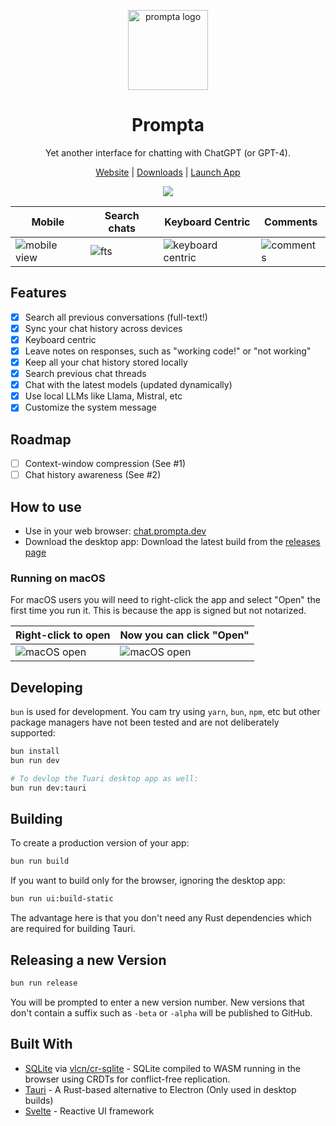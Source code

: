 <!-- display a screenshot -->
<div align="center">

[<img src="src-tauri/icons/icon_256x256.png" alt="prompta logo" width=128>](https://www.prompta.dev)<br>

# Prompta

Yet another interface for chatting with ChatGPT (or GPT-4).

[Website](https://www.prompta.dev)
| [Downloads](releases)
| [Launch App](https://chat.prompta.dev)

</div>

<div align="center">

![](static/screenshot_20230513023629.png)

</div>

| Mobile                                       | Search chats                      | Keyboard Centric                                            | Comments                                    |
| -------------------------------------------- | --------------------------------- | ----------------------------------------------------------- | ------------------------------------------- |
| ![mobile view](static/screenshot_mobile.png) | ![fts](static/screenshot_fts.png) | ![keyboard centric](static/screenshot_keyboard_centric.png) | ![comments](static/screenshot_comments.png) |

## Features

- [x] Search all previous conversations (full-text!)
- [x] Sync your chat history across devices
- [x] Keyboard centric
- [x] Leave notes on responses, such as "working code!" or "not working"
- [x] Keep all your chat history stored locally
- [x] Search previous chat threads
- [x] Chat with the latest models (updated dynamically)
- [x] Use local LLMs like Llama, Mistral, etc
- [x] Customize the system message

## Roadmap

- [ ] Context-window compression (See #1)
- [ ] Chat history awareness (See #2)

## How to use

- Use in your web browser: [chat.prompta.dev](https://chat.prompta.dev)
- Download the desktop app: Download the latest build from the [releases page](releases)

### Running on macOS

For macOS users you will need to right-click the app and select "Open" the first time you run it. This is because the app is signed but not notarized.

| Right-click to open                           | Now you can click "Open"                      |
| --------------------------------------------- | --------------------------------------------- |
| ![macOS open](static/screenshot_macopen1.png) | ![macOS open](static/screenshot_macopen2.png) |

## Developing

`bun` is used for development. You cam try using `yarn`, `bun`, `npm`, etc but other package managers have not been tested and are not deliberately supported:

```bash
bun install
bun run dev

# To devlop the Tuari desktop app as well:
bun run dev:tauri
```

## Building

To create a production version of your app:

```bash
bun run build
```

If you want to build only for the browser, ignoring the desktop app:

```bash
bun run ui:build-static
```

The advantage here is that you don't need any Rust dependencies which are required for building Tauri.

## Releasing a new Version

```bash
bun run release
```

You will be prompted to enter a new version number. New versions that don't contain a suffix such as `-beta` or `-alpha` will be published to GitHub.

## Built With

- [SQLite](https://www.sqlite.org/index.html) via [vlcn/cr-sqlite](https://vlcn.io/) - SQLite compiled to WASM running in the browser using CRDTs for conflict-free replication.
- [Tauri](https://tauri.studio) - A Rust-based alternative to Electron (Only used in desktop builds)
- [Svelte](https://svelte.dev) - Reactive UI framework
